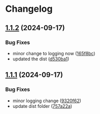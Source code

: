 # Changelog

## [1.1.2](https://github.com/abhimanyubabbar/rudder-transformation-action-1/compare/v1.1.1...v1.1.2) (2024-09-17)


### Bug Fixes

* minor change to logging now ([165f8bc](https://github.com/abhimanyubabbar/rudder-transformation-action-1/commit/165f8bca169306b4fe641e15b4e639a6c28503c4))
* updated the dist ([d530ba1](https://github.com/abhimanyubabbar/rudder-transformation-action-1/commit/d530ba1690f00bb63e1af20967b0d0dcb1a58415))

## [1.1.1](https://github.com/abhimanyubabbar/rudder-transformation-action-1/compare/v1.1.0...v1.1.1) (2024-09-17)


### Bug Fixes

* minor logging change ([9320f62](https://github.com/abhimanyubabbar/rudder-transformation-action-1/commit/9320f6202cf527d66975842bf7493d2075de080a))
* update dist folder ([757a22a](https://github.com/abhimanyubabbar/rudder-transformation-action-1/commit/757a22ad25f7de56791c578de12141f139b3a826))
